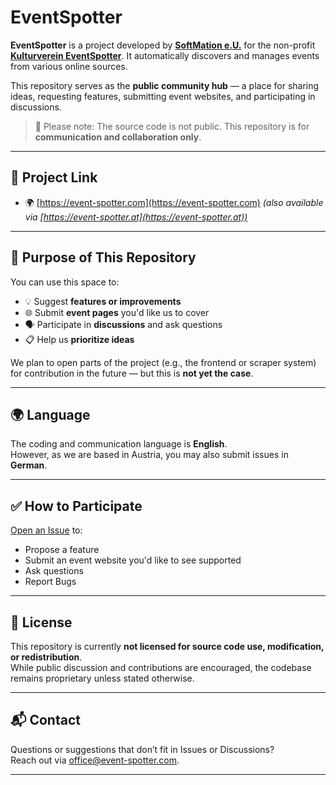 # EventSpotter

**EventSpotter** is a project developed by **[SoftMation e.U.](https://softmation.at)** for the non-profit **[Kulturverein EventSpotter](https://event-spotter.com/articles/kulturverein-eventspotter)**. It automatically discovers and manages events from various online sources.

This repository serves as the **public community hub** — a place for sharing ideas, requesting features, submitting event websites, and participating in discussions.

> 🚧 Please note: The source code is not public. This repository is for **communication and collaboration only**.

---

## 🔗 Project Link

- 🌍 [https://event-spotter.com](https://event-spotter.com) *(also available via [https://event-spotter.at](https://event-spotter.at))*

---

## 📌 Purpose of This Repository

You can use this space to:

- 💡 Suggest **features or improvements**
- 🌐 Submit **event pages** you'd like us to cover
- 🗣️ Participate in **discussions** and ask questions
- 📋 Help us **prioritize ideas**

We plan to open parts of the project (e.g., the frontend or scraper system) for contribution in the future — but this is **not yet the case**.

---

## 🌍 Language

The coding and communication language is **English**.  
However, as we are based in Austria, you may also submit issues in **German**.

---

## ✅ How to Participate

[Open an Issue](https://github.com/SoftMationTech/eventspotter/issues) to:
  - Propose a feature
  - Submit an event website you'd like to see supported
  - Ask questions
  - Report Bugs

---

## 🔐 License

This repository is currently **not licensed for source code use, modification, or redistribution**.  
While public discussion and contributions are encouraged, the codebase remains proprietary unless stated otherwise.

---

## 📬 Contact

Questions or suggestions that don’t fit in Issues or Discussions?  
Reach out via [office@event-spotter.com](@office@event-spotter.com).

---

